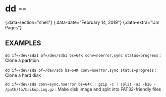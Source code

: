 # dd --
{:data-section="shell"}
{:data-date="February 14, 2019"}
{:data-extra="Um Pages"}

## EXAMPLES

`dd if=/dev/sda1 of=/dev/sdb1 bs=64K conv=noerror,sync status=progress`
: Clone a partition

`dd if=/dev/sda of=/dev/sdb bs=64K conv=noerror,sync status=progress`
: Clone a hard disk

`dd if=/dev/sda conv=sync,noerror bs=64K | gzip -c | split -a3 -b2G - /path/to/backup.img.gz`
: Make disk image and split into FAT32-friendly files
